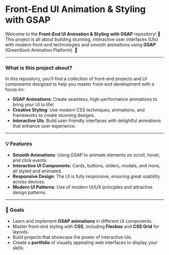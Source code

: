 # Front-End UI Animation & Styling with GSAP

Welcome to the **Front-End UI Animation & Styling with GSAP** repository! 🎉  
This project is all about building stunning, interactive user interfaces (UIs) with modern front-end technologies and smooth animations using **GSAP** (GreenSock Animation Platform). 🚀

---

### What is this project about?

In this repository, you'll find a collection of front-end projects and UI components designed to help you master front-end development with a focus on:

- **GSAP Animations**: Create seamless, high-performance animations to bring your UI to life!
- **Creative Styling**: Use modern CSS techniques, animations, and frameworks to create stunning designs.
- **Interactive UIs**: Build user-friendly interfaces with delightful animations that enhance user experience.

---

### 💡 Features

- **Smooth Animations**: Using GSAP to animate elements on scroll, hover, and click events.
- **Interactive UI Components**: Cards, buttons, sliders, modals, and more, all styled and animated.
- **Responsive Design**: The UI is fully responsive, ensuring great usability across devices.
- **Modern UI Patterns**: Use of modern UI/UX principles and attractive design patterns.

---

### 🎯 Goals

- Learn and implement **GSAP animations** in different UI components.
- Master front-end styling with **CSS**, including **Flexbox** and **CSS Grid** for layouts.
- Build projects that showcase the power of interactive UIs.
- Create a **portfolio** of visually appealing web interfaces to display your skills.

